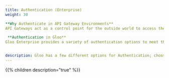 ```yaml
---
title: Authentication (Enterprise)
weight: 30

**Why Authenticate in API Gateway Environments**
API Gateways act as a control point for the outside world to access the various application services (monoliths, microservices, serverless functions) running in your environment. In microservices or hybrid application architecture, any number of these workloads will need to accept incoming requests from external end users (clients). Incoming requests can be treated as anonymous or authenticated and depending on the service, you may want to establish and validate who the client is, the service they are requesting and define any access or traffic control policies.

 **Authentication in Gloo**
Gloo Enterprise provides a variety of authentication options to meet the needs of your environment. They range from supporting basic use cases to the complex and fine grained secure access control. Architecturally, Gloo uses an auth server to verify the user and their access. Gloo provides an auth server that can support OpenID Connect and basic use cases but also allows you to use your own auth server to implement custom logic. 


description: Gloo has a few different options for Authentication; choose the one that best suits your use case.
---
```


{{% children description="true" %}}
